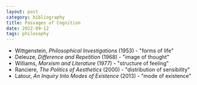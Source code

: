 ```yaml
---
layout: post
category: bibliography
title: Passages of Cognition
date: 2022-09-12
tags: philosophy
---
```


* Wittgenstein, *Philosophical Investigations* (1953) - "forms of life"
* Deleuze, *Difference and Repetition* (1968) - "image of thought"
* Williams, *Marxism and Literature* (1977) - "structure of feeling"
* Ranciere, *The Politics of Aesthetics* (2000) - "distribution of sensibility"
* Latour, *An Inquiry Into Modes of Existence* (2013) - "mode of existence"

